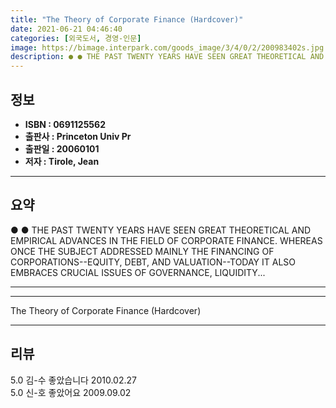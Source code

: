 ```yaml
---
title: "The Theory of Corporate Finance (Hardcover)"
date: 2021-06-21 04:46:40
categories: [외국도서, 경영-인문]
image: https://bimage.interpark.com/goods_image/3/4/0/2/200983402s.jpg
description: ● ● THE PAST TWENTY YEARS HAVE SEEN GREAT THEORETICAL AND EMPIRICAL ADVANCES IN THE FIELD OF CORPORATE FINANCE. WHEREAS ONCE THE SUBJECT ADDRESSED MAINLY THE
---
```


## **정보**

- **ISBN : 0691125562**
- **출판사 : Princeton Univ Pr**
- **출판일 : 20060101**
- **저자 : Tirole, Jean**

------



## **요약**

●  ●  THE PAST TWENTY YEARS HAVE SEEN GREAT THEORETICAL AND EMPIRICAL ADVANCES IN THE FIELD OF CORPORATE FINANCE. WHEREAS ONCE THE SUBJECT ADDRESSED MAINLY THE FINANCING OF CORPORATIONS--EQUITY, DEBT, AND VALUATION--TODAY IT ALSO EMBRACES CRUCIAL ISSUES OF GOVERNANCE, LIQUIDITY... 

------



------


The Theory of Corporate Finance (Hardcover) 

------


## **리뷰** 

5.0 김-수 좋았습니다 2010.02.27 <br/>5.0 신-호 좋았어요 2009.09.02 <br/>